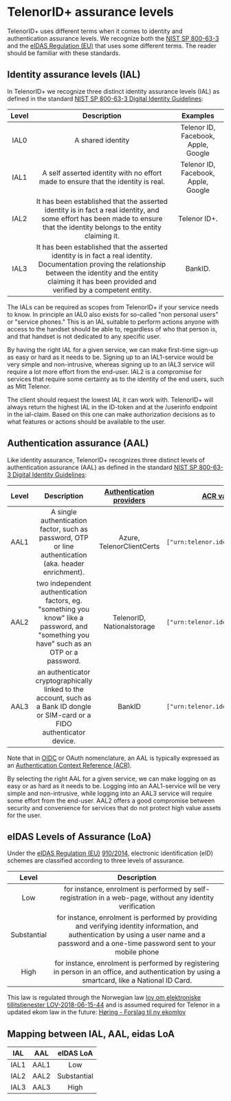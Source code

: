 # TelenorID\+ assurance levels

TelenorID\+ uses different terms when it comes to identity and authentication assurance levels.
We recognize both the [NIST SP 800-63-3](https://pages.nist.gov/800-63-3/) and the [eIDAS Regulation (EU)](http://eur-lex.europa.eu/legal-content/EN/TXT/?uri=uriserv%3AOJ.L_.2014.257.01.0073.01.ENG) that uses some different terms.
The reader should be familiar with these standards.


## Identity assurance levels (IAL)
In TelenorID\+ we recognize three distinct identity assurance levels (IAL) as defined in the standard [NIST SP 800-63-3 Digital Identity Guidelines](https://pages.nist.gov/800-63-3/):

| Level |                                                                                                         Description                                                                                                         |              Examples               |
|:-----:|:-------------------------------:|:-----------------------------------:|
| IAL0  | A shared identity                                                                     | Telenor ID, Facebook, Apple, Google |
| IAL1  | A self asserted identity with no effort made to ensure that the identity is real.                                                                      | Telenor ID, Facebook, Apple, Google |
| IAL2  |  It has been established that the asserted identity is in fact a real identity, and some effort has been made to ensure that the identity belongs to the entity claiming it.                         |            Telenor ID\+.            |
| IAL3  | It has been established that the asserted identity is in fact a real identity. Documentation proving the relationship between the identity and the entity claiming it has been provided and verified by a competent entity. |              BankID.               |


The IALs can be required as scopes from TelenorID\+ if your service needs to know. In principle an IAL0 also exists for so-called "non personal users" or "service phones." This is an IAL suitable to perform actions anyone with access to the handset should be able to, regardless of who that person is, and that handset is not dedicated to any specific user.

By having the right IAL for a given service, we can make first-time sign-up as easy or hard as it needs to be. Signing up to an IAL1-service would be very simple and non-intrusive, whereas signing up to an IAL3 service will require a lot more effort from the end-user. IAL2 is a compromise for services that require some certainty as to the identity of the end users, such as Mitt Telenor.

The client should request the lowest IAL it can work with. TelenorID\+ will always return the highest IAL in the ID-token and at the /userinfo endpoint in the ial-claim. Based on this one can make authorization decisions as to what features or actions should be available to the user.

## Authentication assurance (AAL)

Like identity assurance, TelenorID\+ recognizes three distinct levels of authentication assurance (AAL) as defined in the standard [NIST SP 800-63-3 Digital Identity Guidelines](https://pages.nist.gov/800-63-3/):


| Level |                                                               Description                                                                | [Authentication providers](TelenorID_Plus_-_authentication_providers.md) | [ACR value](TelenorID_Plus_-_idtokens.md#id-token-body)
|:-----:|:------------------------------------------:|:--------:|:--------:|
| AAL1  |                  A single authentication factor, such as password, OTP or line authentication (aka. header enrichment).                  | Azure, TelenorClientCerts         | `["urn:telenor.identity.aal.1"]` |
| AAL2  | two independent authentication factors, eg. "something you know" like a password, and "something you have" such as an OTP or a password. | TelenorID, Nationalstorage    | `["urn:telenor.identity.aal.2"]` |
| AAL3  |      an authenticator cryptographically linked to the account, such as a Bank ID dongle or SIM-card or a FIDO authenticator device.      | BankID         | `["urn:telenor.identity.aal.3"]` |

Note that in [OIDC](OIDC_basics.md) or OAuth nomenclature, an AAL is typically expressed as an [Authentication Context Reference (ACR)](TelenorID_Plus_-_idtokens.md#id-token-body). 

By selecting the right AAL for a given service, we can make logging on as easy or as hard as it needs to be. Logging into an AAL1-service will be very simple and non-intrusive, while logging into an AAL3 service will require some effort from the end-user. AAL2 offers a good compromise between security and convenience for services that do not protect high value assets for the user.

## eIDAS Levels of Assurance (LoA)
Under the [eIDAS Regulation (EU)](http://eur-lex.europa.eu/legal-content/EN/TXT/?uri=uriserv%3AOJ.L_.2014.257.01.0073.01.ENG) [910/2014](https://eur-lex.europa.eu/legal-content/EN/TXT/?uri=uriserv%3AOJ.L_.2014.257.01.0073.01.ENG), electronic identification (eID) schemes are classified according to three levels of assurance. 

|    Level    |                                                                                          Description                                                                                           |
|:-----------:|:----------------------------------------------------------------------------------------------------------------------------------------------------------------------------------------------:|
|     Low     |                                           for instance, enrolment is performed by self-registration in a web-page, without any identity verification                                           |
| Substantial | for instance, enrolment is performed by providing and verifying identity information, and authentication by using a user name and a password and a one-time password sent to your mobile phone |
|    High     |                         for instance, enrolment is performed by registering in person in an office, and authentication by using a smartcard, like a National ID Card.                          |

This law is regulated through the Norwegian law [lov om elektroniske tillitstjenester LOV-2018-06-15-44](https://lovdata.no/dokument/LTI/lov/2018-06-15-44) and is assumed required for Telenor in a updated ekom law in the future: [Høring - Forslag til ny ekomlov](https://www.regjeringen.no/no/dokumenter/horing-forslag-til-ny-ekomlov-ny-ekomforskrift-og-endringer-i-nummerforskriften/id2864853/)

## Mapping between IAL, AAL, eidas LoA


| IAL  | AAL  |  eIDAS LoA  |
|:----:|:----:|:-----------:|
| IAL1 | AAL1 |     Low     |
| IAL2 | AAL2 | Substantial |
| IAL3 | AAL3 |    High     |